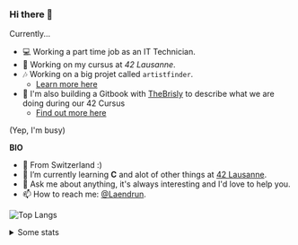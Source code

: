 ### Hi there 👋

Currently...

- 💻 Working a part time job as an IT Technician.
- 💾 Working on my cursus at *42 Lausanne*.
- 🎶 Working on a big projet called `artistfinder`.
  - [Learn more here](https://www.artistfinder.world)
- 📘 I'm also building a Gitbook with [TheBrisly](https://github.com/TheBrisly) to describe what we are doing during our 42 Cursus
  - [Find out more here](https://42-l-and-s.gitbook.io/42-cursus/) 

(Yep, I'm busy)
  
**BIO**

- 📍 From Switzerland :)
- 🌱 I’m currently learning **C** and alot of other things at [42 Lausanne](https://www.42lausanne.ch).
- 💬 Ask me about anything, it's always interesting and I'd love to help you.
- 📫 How to reach me: [@Laendrun](https://twitter.com/Laendrun).

![Top Langs](https://github-readme-stats.vercel.app/api/top-langs/?username=Laendrun&layout=compact&theme=dark)

<details>
<summary>Some stats</summary>

![Laendrun's GitHub stats](https://github-readme-stats.vercel.app/api?username=Laendrun&layout=compact&theme=dark)

</details>
